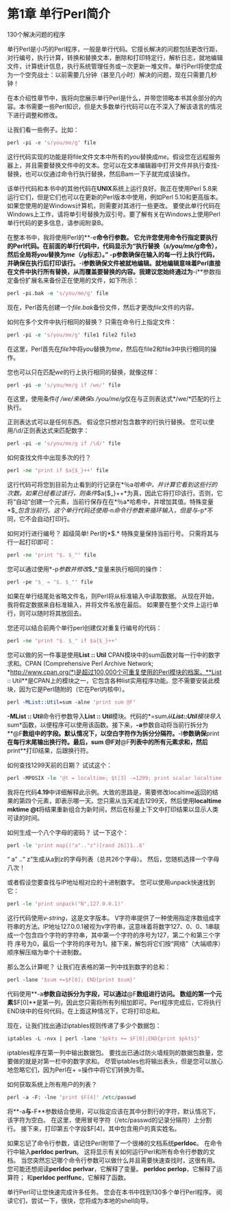 # 第1章 单行Perl简介

130个解决问题的程序



单行Perl是小巧的Perl程序，一般是单行代码。它擅长解决的问题包括更改行距，对行编号，执行计算，转换和替换文本，删除和打印特定行，解析日志，就地编辑文件，计算统计信息，执行系统管理任务或一次更新一堆文件。单行Perl将使您成为一个空壳战士：以前需要几分钟（甚至几小时）解决的问题，现在只需要几秒钟！

在本介绍性章节中，我将向您展示单行Perl是什么，并带您领略本书其余部分的内容。本书需要一些Perl知识，但是大多数单行代码可以在不深入了解该语言的情况下进行调整和修改。

让我们看一些例子。比如：

```perl
perl -pi -e 's/you/me/g' file
```

这行代码实现的功能是将file文件文本中所有的*you*替换成*me*。假设您在远程服务器上，并且需要替换文件中的文本。您可以在文本编辑器中打开文件并执行查找-替换，也可以仅通过命令行执行替换，然后Bam一下子就完成该操作。

该单行代码和本书中的其他代码在**UNIX**系统上运行良好。我正在使用Perl 5.8来运行它们，但是它们也可以在更新的Perl版本中使用，例如Perl 5.10和更高版本。如果您使用的是Windows计算机，则需要对其进行一些更改。 要使此单行代码在Windows上工作，请将单引号替换为双引号。要了解有关在Windows上使用Perl单行代码的更多信息，请参阅附录B。

在整本书中，我将使用Perl的**-e**命令行参数。 它允许您使用命令行指定要执行的Perl代码。在前面的单行代码中，代码显示为“执行替换（*s/you/me/g*命令），然后全局将*you*替换为*me*（*/g*标志）。” **-p**参数确保在输入的每一行上执行代码，并确保在执行后打印该行。**-i**参数确保文件被就地编辑。就地编辑意味着Perl直接在文件中执行所有替换，从而覆盖要替换的内容。我建议您始终通过为**-i**参数指定备份扩展名来备份正在使用的文件，如下所示：

```perl
perl -pi.bak -e 's/you/me/g' file
```

现在，Perl首先创建一个*file.bak*备份文件，然后才更改*file*文件的内容。

如何在多个文件中执行相同的替换？ 只需在命令行上指定文件：

```perl
perl -pi -e 's/you/me/g' file1 file2 file3
```

在这里，Perl首先在*file1*中将*you*替换为*me*，然后在file2和file3中执行相同的操作。

您也可以只在匹配*we*的行上执行相同的替换，就像这样：

```perl
perl -pi -e 's/you/me/g if /we/' file
```

在这里，使用条件*if /we/*来确保*s /you/me/g*仅在与正则表达式*/we/*匹配的行上执行。

正则表达式可以是任何东西。 假设您只想对包含数字的行执行替换。 您可以使用/\d/正则表达式来匹配数字：

```perl
perl -pi -e 's/you/me/g if /\d/' file
```

如何查找文件中出现多次的行？

```perl
perl -ne 'print if $a{$_}++' file
```

这行代码可将您到目前为止看到的行记录在*％a*哈希中，并计算它看到这些行的次数。如果已经看过该行，则条件*$a{$_}++*为真，因此它将打印该行。否则，它将“自动”创建一个元素，当前行保存在在*％a*哈希中，并增加其值。特殊变量*$_*包含当前行。这个单行代码还使用*-n*命令行参数来循环输入，但是与*-p*不同，它不会自动打印行。

如何对行进行编号？ 超级简单! Perl的*$.* 特殊变量保持当前行号。 只需将其与行一起打印即可：

```perl
perl -ne 'print "$. $_"' file
```

您可以通过使用*-p*参数并修改*$_*变量来执行相同的操作：

```perl
perl -pe '$_ = "$. $_"' file
```



如果在单行结尾处省略文件名，则Perl将从标准输入中读取数据。 从现在开始，我将假定数据来自标准输入，并将文件名放在最后。 如果要在整个文件上运行单行，则可以随时将其放回去。

您还可以结合前两个单行perl创建仅对重复行编号的代码：

```perl
perl -ne 'print "$. $_" if $a{$_}++'
```

您可以做的另一件事是使用**List :: Util** CPAN模块中的sum函数对每一行中的数字求和。CPAN (Comprehensive Perl Archive Network; *http://www.cpan.org/*)是超过100,000个可重复使用的Perl模块的档案。**List :: Util**是CPAN上的模块之一，它包含各种list实用程序功能。您不需要安装此模块，因为它是Perl随附的（它在Perl内核中）。

```perl
perl -MList::Util=sum -alne 'print sum @F'
```

**-MList :: Util**命令行参数导入**List :: Util**模块。代码的*=sum*从**List::Util**模块导入*sum*函数，以便程序可以使用该函数。接下来，**-a**参数自动将当前行拆分为**@F**数组中的字段。默认情况下，以空白字符作为拆分分隔符。**-l**参数确保**print**在每行末尾输出换行符。最后，**sum @F**对**@F**列表中的所有元素求和，然后**print**打印结果，后跟换行符。

如何查找1299天前的日期？ 试试这个：

```perl
perl -MPOSIX -le '@t = localtime; $t[3] -=1299; print scalar localtime mktime @t'
```

我将在代码**4.19**中详细解释此示例。大致的思路是，需要修改localtime返回的结果的第四个元素，即表示哪一天。您只需从当天减去1299天，然后使用**localtime mktime @t**将结果重新组合为新时间，然后在标量上下文中打印结果以显示人类可读的时间。

如何生成一个八个字母的密码？ 试一下这个：

```perl
perl -le 'print map{("a".."z")[rand 26]}1..8'
```

“ a” ..“ z”生成从a到z的字母列表（总共26个字母）。 然后，您随机选择一个字母八次！

或者假设您要查找与IP地址相对应的十进制数字。 您可以使用unpack快速找到它：

```perl
perl -le 'print unpack("N",127.0.0.1)'
```

这行代码使用*v-string*，这是文字版本。 V字符串提供了一种使用指定序数组成字符串的方法。IP地址127.0.0.1被视为v字符串，这意味着将数字127、0、0、1串联成一个包含四个字符的字符串，其中第一个字符的序号为127，第二个和第三个字符 序号为0，最后一个字符的序号为1。接下来，解包将它们按“网络”（大端顺序）顺序解压缩为单个十进制数。

那么怎么计算呢？ 让我们在表格的第一列中找到数字的总和：

```perl
perl -lane '$sum +=$F[0]; END{print $sum}'
```

代码使用**-a**参数自动拆分为字段，可以通过**@F**数组进行访问。 数组的第一个元素**$F[0]**是第一列，因此您只需将所有列相加即可。Perl程序完成后，它将执行END块中的任何代码，在上面这种情况下，它将打印总和。

现在，让我们找出通过iptables规则传递了多少个数据包：

```perl
iptables -L -nvx | perl -lane '$pkts += $F[0];END{print $pkts}'
```

iptables程序在第一列中输出数据包。 要找出已通过防火墙规则的数据包数量，您要做的就是对第一栏中的数字求和。 尽管iptables也将输出表头，但是您可以放心地忽略它们，因为Perl在+ =操作中将它们转换为零。

如何获取系统上所有用户的列表？

```perl
perl -a -F: -lne 'print $F[4]' /etc/passwd
```

将**-a**与**-F**参数结合使用，可以指定应该在其中分割行的字符，默认情况下，该字符为空白。 在这里，使用冒号字符（/etc/passwd的记录分隔符）上分割行。 接下来，打印第五个字段$F[4]，其中包含用户的真实姓名。

如果忘记了命令行参数，请记住Perl附带了一个很棒的文档系统**perldoc**。 在命令行中输入**perldoc perlrun**。 这将显示有关如何运行Perl和所有命令行参数的文档。 当您突然忘记哪个命令行参数可以做什么并且需要快速查找时，这很有用。您可能还想阅读**perldoc perlvar**，它解释了变量。 **perldoc perlop**，它解释了运算符； 和**perldoc perlfunc**，它解释了函数。

单行Perl可让您快速完成许多任务。 您会在本书中找到130多个单行Perl程序。 阅读它们，尝试一下，很快，您将成为本地的shell向导。